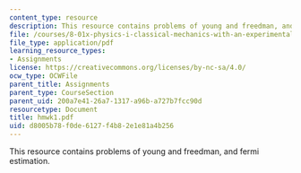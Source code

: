 ```yaml
---
content_type: resource
description: This resource contains problems of young and freedman, and fermi estimation.
file: /courses/8-01x-physics-i-classical-mechanics-with-an-experimental-focus-fall-2002/d8005b78f0de6127f4b82e1e81a4b256_hmwk1.pdf
file_type: application/pdf
learning_resource_types:
- Assignments
license: https://creativecommons.org/licenses/by-nc-sa/4.0/
ocw_type: OCWFile
parent_title: Assignments
parent_type: CourseSection
parent_uid: 200a7e41-26a7-1317-a96b-a727b7fcc90d
resourcetype: Document
title: hmwk1.pdf
uid: d8005b78-f0de-6127-f4b8-2e1e81a4b256
---
```

This resource contains problems of young and freedman, and fermi estimation.